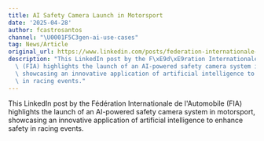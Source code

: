 ```yaml
---
title: AI Safety Camera Launch in Motorsport
date: '2025-04-28'
author: fcastrosantos
channel: "\U0001F5C3gen-ai-use-cases"
tag: News/Article
original_url: https://www.linkedin.com/posts/federation-internationale-de-l-automobile_ai-safety-camera-launch-activity-7322590897894813696-B88F
description: "This LinkedIn post by the F\xE9d\xE9ration Internationale de l'Automobile\
  \ (FIA) highlights the launch of an AI-powered safety camera system in motorsport,\
  \ showcasing an innovative application of artificial intelligence to enhance safety\
  \ in racing events."
---
```


This LinkedIn post by the Fédération Internationale de l'Automobile (FIA) highlights the launch of an AI-powered safety camera system in motorsport, showcasing an innovative application of artificial intelligence to enhance safety in racing events.